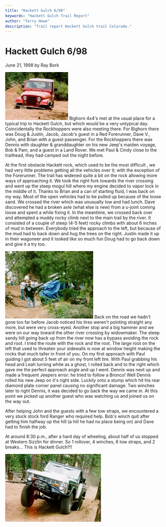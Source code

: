 ```yaml
---
title: "Hackett Gulch 6/98"
keywords: "Hackett Gulch Trail Report"
author: "Terry Howe"
description: "Trail report Hackett Gulch trail Colorado."
---
```

# Hackett Gulch 6/98

June 21, 1998
by Ray Bork

![John sideways on the mogul field](../../img/terry/trail/hg980603.jpg "John sideways on the mogul field") Bighorn 4x4's met at the usual place for a typical trip to Hackett Gulch, but which would be a very untypical day. Coincidentally the Rockhoppers were also meeting there. For Bighorn there was Doug & Justin, Jacob, Jacob's guest in a Red Forerunner, Dave V., John, and Brian with a guest passenger. For the Rockhoppers there was Dennis with daughter & granddaughter on his new Jeep's maiden voyage, Bob & Pam, and a guest in a Land Rover. We met Paul & Cindy close to the trailhead, they had camped out the night before.

At the first obstacle Hackett rock, which used to be the most difficult , we had very little problems getting all the vehicles over it; with the exception of the Forerunner. The trail has widened quite a bit on the rock allowing more ways of approaching it. We took the right fork towards the river crossing and went up the steep mogul hill where my engine decided to vapor lock in the middle of it. Thanks to Brian and a can of starting fluid, I was back on my way. Most of the open vehicles had to be pulled up because of the loose sand. We crossed the river which was unusually low and had lunch. Dave discovered he had a broken axle (what else is new) from a u-joint coming loose and spent a while fixing it. In the meantime, we crossed back over and attempted a muddy rocky climb next to the main trail by the river. It consisted of a couple of steep (4-5 feet) rocky climbs with about 6 inches of mud in between. Everybody tried the approach to the left, but because of the mud had to back down and hug the trees on the right. Justin made it up in their wagoneer and it looked like so much fun Doug had to go back down and give it a try too.

![Dennis on his side](../../img/terry/trail/hg980602.jpg "Dennis on his side") Back on the road we hadn't gone too far before Jacob noticed his tires weren't pointing straight any more, but were very cross-eyed. Another stop and a big hammer and we were on our way toward the other river crossing by widowmaker. The steep sandy hill going back up from the river now has a bypass avoiding the rock and root. I tried the route with the rock and the root. The large root on the left that used to threaten your sidewalls is now at window height making the rocks that much taller in front of you. On my first approach with Paul guiding I got about 5 feet of air on my front left tire. With Paul grabbing his head and Leah turning white as a ghost, I rolled back and to the right which gave me the perfect approach angle and up I went. Dennis was next up and made a frequent Jeepers error: he tried to follow a Bronco! Well Dennis rolled his new Jeep on it's right side. Luckily onto a stump which hit his rear diamond plate corner panel causing no significant damage. Two winches later to right Dennis, it was decided to go back the way we came in. At this point we picked up another guest who was watching us and joined us on the way out.

After helping John and the guests with a few tow straps, we encountered a very stuck stock ford Ranger who required help. Bob's winch quit after getting him halfway up the hill (a hill he had no place being on) and Dave had to finish the job.

At around 8:30 p.m., after a hard day of wheeling, about half of us stopped at Western Sizzlin for dinner. So 1 rollover, 4 winches, 6 tow straps, and 2 breaks... This is Hackett Gulch?!!

![Dave with some air on Hackett](../../img/terry/trail/hg980601.jpg "Dave with some air on Hackett")